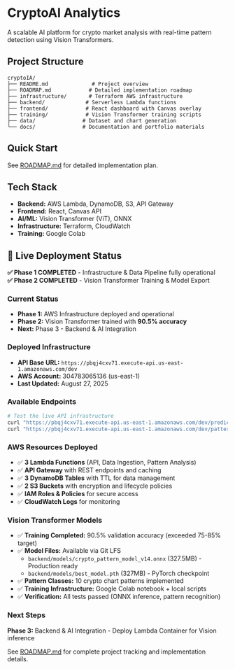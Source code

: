 # CryptoAI Analytics

A scalable AI platform for crypto market analysis with real-time pattern detection using Vision Transformers.

## Project Structure

```
cryptoIA/
├── README.md              # Project overview
├── ROADMAP.md            # Detailed implementation roadmap
├── infrastructure/       # Terraform AWS infrastructure
├── backend/             # Serverless Lambda functions
├── frontend/            # React dashboard with Canvas overlay
├── training/            # Vision Transformer training scripts
├── data/               # Dataset and chart generation
└── docs/               # Documentation and portfolio materials
```

## Quick Start

See [ROADMAP.md](./ROADMAP.md) for detailed implementation plan.

## Tech Stack

- **Backend:** AWS Lambda, DynamoDB, S3, API Gateway
- **Frontend:** React, Canvas API
- **AI/ML:** Vision Transformer (ViT), ONNX
- **Infrastructure:** Terraform, CloudWatch
- **Training:** Google Colab

## 🚀 Live Deployment Status

**✅ Phase 1 COMPLETED** - Infrastructure & Data Pipeline fully operational  
**✅ Phase 2 COMPLETED** - Vision Transformer Training & Model Export

### Current Status
- **Phase 1:** AWS Infrastructure deployed and operational
- **Phase 2:** Vision Transformer trained with **90.5% accuracy** 
- **Next:** Phase 3 - Backend & AI Integration

### Deployed Infrastructure
- **API Base URL:** `https://pbqj4cxv71.execute-api.us-east-1.amazonaws.com/dev`
- **AWS Account:** 304783065136 (us-east-1)
- **Last Updated:** August 27, 2025

### Available Endpoints
```bash
# Test the live API infrastructure
curl "https://pbqj4cxv71.execute-api.us-east-1.amazonaws.com/dev/predictions"
curl "https://pbqj4cxv71.execute-api.us-east-1.amazonaws.com/dev/patterns?symbol=BTCUSDT"
```

### AWS Resources Deployed
- ✅ **3 Lambda Functions** (API, Data Ingestion, Pattern Analysis)
- ✅ **API Gateway** with REST endpoints and caching
- ✅ **3 DynamoDB Tables** with TTL for data management
- ✅ **2 S3 Buckets** with encryption and lifecycle policies
- ✅ **IAM Roles & Policies** for secure access
- ✅ **CloudWatch Logs** for monitoring

### Vision Transformer Models
- ✅ **Training Completed:** 90.5% validation accuracy (exceeded 75-85% target)
- ✅ **Model Files:** Available via Git LFS
  - `backend/models/crypto_pattern_model_v14.onnx` (327.5MB) - Production ready
  - `backend/models/best_model.pth` (327MB) - PyTorch checkpoint
- ✅ **Pattern Classes:** 10 crypto chart patterns implemented
- ✅ **Training Infrastructure:** Google Colab notebook + local scripts
- ✅ **Verification:** All tests passed (ONNX inference, pattern recognition)

### Next Steps
**Phase 3:** Backend & AI Integration - Deploy Lambda Container for Vision inference

See [ROADMAP.md](./ROADMAP.md) for complete project tracking and implementation details.